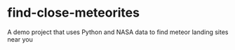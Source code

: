 # find-close-meteorites
A demo project that uses Python and NASA data to find meteor landing sites near you
